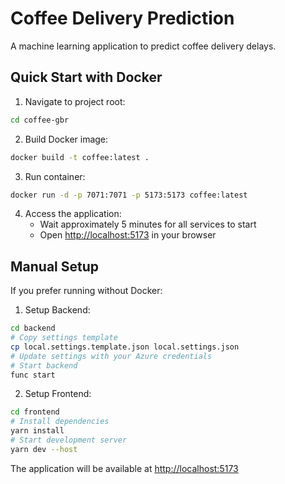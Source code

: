 # Coffee Delivery Prediction

A machine learning application to predict coffee delivery delays.

## Quick Start with Docker

1. Navigate to project root:
```bash
cd coffee-gbr
```

2. Build Docker image:
```bash
docker build -t coffee:latest .
```

3. Run container:
```bash
docker run -d -p 7071:7071 -p 5173:5173 coffee:latest
```

4. Access the application:
   - Wait approximately 5 minutes for all services to start
   - Open [http://localhost:5173](http://localhost:5173) in your browser

## Manual Setup

If you prefer running without Docker:

1. Setup Backend:
```bash
cd backend
# Copy settings template
cp local.settings.template.json local.settings.json
# Update settings with your Azure credentials
# Start backend
func start
```

2. Setup Frontend:
```bash
cd frontend
# Install dependencies
yarn install
# Start development server
yarn dev --host
```

The application will be available at [http://localhost:5173](http://localhost:5173)


